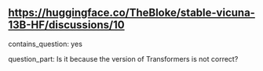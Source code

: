 ## https://huggingface.co/TheBloke/stable-vicuna-13B-HF/discussions/10

contains_question: yes

question_part: Is it because the version of Transformers is not correct?